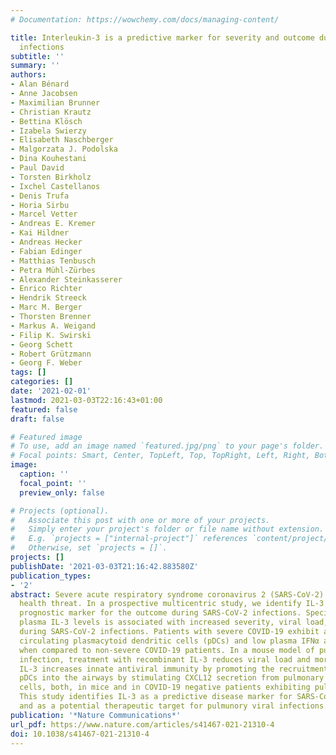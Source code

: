 ```yaml
---
# Documentation: https://wowchemy.com/docs/managing-content/

title: Interleukin-3 is a predictive marker for severity and outcome during SARS-CoV-2
  infections
subtitle: ''
summary: ''
authors:
- Alan Bénard
- Anne Jacobsen
- Maximilian Brunner
- Christian Krautz
- Bettina Klösch
- Izabela Swierzy
- Elisabeth Naschberger
- Malgorzata J. Podolska
- Dina Kouhestani
- Paul David
- Torsten Birkholz
- Ixchel Castellanos
- Denis Trufa
- Horia Sirbu
- Marcel Vetter
- Andreas E. Kremer
- Kai Hildner
- Andreas Hecker
- Fabian Edinger
- Matthias Tenbusch
- Petra Mühl-Zürbes
- Alexander Steinkasserer
- Enrico Richter
- Hendrik Streeck
- Marc M. Berger
- Thorsten Brenner
- Markus A. Weigand
- Filip K. Swirski
- Georg Schett
- Robert Grützmann
- Georg F. Weber
tags: []
categories: []
date: '2021-02-01'
lastmod: 2021-03-03T22:16:43+01:00
featured: false
draft: false

# Featured image
# To use, add an image named `featured.jpg/png` to your page's folder.
# Focal points: Smart, Center, TopLeft, Top, TopRight, Left, Right, BottomLeft, Bottom, BottomRight.
image:
  caption: ''
  focal_point: ''
  preview_only: false

# Projects (optional).
#   Associate this post with one or more of your projects.
#   Simply enter your project's folder or file name without extension.
#   E.g. `projects = ["internal-project"]` references `content/project/deep-learning/index.md`.
#   Otherwise, set `projects = []`.
projects: []
publishDate: '2021-03-03T21:16:42.883580Z'
publication_types:
- '2'
abstract: Severe acute respiratory syndrome coronavirus 2 (SARS-CoV-2) is a worldwide
  health threat. In a prospective multicentric study, we identify IL-3 as an independent
  prognostic marker for the outcome during SARS-CoV-2 infections. Specifically, low
  plasma IL-3 levels is associated with increased severity, viral load, and mortality
  during SARS-CoV-2 infections. Patients with severe COVID-19 exhibit also reduced
  circulating plasmacytoid dendritic cells (pDCs) and low plasma IFNα and IFNλ levels
  when compared to non-severe COVID-19 patients. In a mouse model of pulmonary HSV-1
  infection, treatment with recombinant IL-3 reduces viral load and mortality. Mechanistically,
  IL-3 increases innate antiviral immunity by promoting the recruitment of circulating
  pDCs into the airways by stimulating CXCL12 secretion from pulmonary CD123+ epithelial
  cells, both, in mice and in COVID-19 negative patients exhibiting pulmonary diseases.
  This study identifies IL-3 as a predictive disease marker for SARS-CoV-2 infections
  and as a potential therapeutic target for pulmunory viral infections.
publication: '*Nature Communications*'
url_pdf: https://www.nature.com/articles/s41467-021-21310-4
doi: 10.1038/s41467-021-21310-4
---
```

